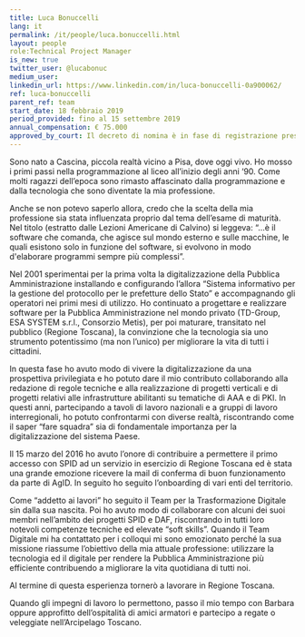 ```yaml
---
title: Luca Bonuccelli 
lang: it
permalink: /it/people/luca.bonuccelli.html
layout: people
role:Technical Project Manager
is_new: true
twitter_user: @lucabonuc
medium_user:
linkedin_url: https://www.linkedin.com/in/luca-bonuccelli-0a900062/
ref: luca-bonuccelli
parent_ref: team
start_date: 18 febbraio 2019
period_provided: fino al 15 settembre 2019
annual_compensation: € 75.000
approved_by_court: Il decreto di nomina è in fase di registrazione presso la Corte dei Conti.
---
```



Sono nato a Cascina, piccola realtà vicino a Pisa, dove oggi vivo. Ho mosso i primi passi nella programmazione al liceo all’inizio degli anni ‘90. Come molti ragazzi dell’epoca sono rimasto affascinato dalla programmazione e dalla tecnologia che sono diventate la mia professione. 

Anche se non potevo saperlo allora, credo che la scelta della mia professione sia stata influenzata proprio dal tema dell’esame di maturità. Nel titolo (estratto dalle Lezioni Americane di Calvino) si leggeva: “...è il software che comanda, che agisce sul mondo esterno e sulle macchine, le quali esistono solo in funzione del software, si evolvono in modo d'elaborare programmi sempre più complessi”. 

Nel 2001 sperimentai per la prima volta la digitalizzazione della Pubblica Amministrazione installando e configurando l’allora “Sistema informativo per la gestione del protocollo per le prefetture dello Stato” e accompagnando gli operatori nei primi mesi di utilizzo. Ho continuato a progettare e realizzare software per la Pubblica Amministrazione nel mondo privato (TD-Group, ESA SYSTEM s.r.l., Consorzio Metis), per poi maturare, transitato nel pubblico (Regione Toscana), la convinzione che la tecnologia sia uno strumento potentissimo (ma non l’unico) per migliorare la vita di tutti i cittadini.

In questa fase ho avuto modo di vivere la digitalizzazione da una prospettiva privilegiata e ho potuto dare il mio contributo collaborando alla redazione di regole tecniche e alla realizzazione di progetti verticali e di progetti relativi alle infrastrutture abilitanti su tematiche di AAA e di PKI. In questi anni, partecipando a tavoli di lavoro nazionali e a gruppi di lavoro interregionali, ho potuto confrontarmi con diverse realtà, riscontrando come il saper “fare squadra” sia di fondamentale importanza per la digitalizzazione del sistema Paese.

Il 15 marzo del 2016 ho avuto l’onore di contribuire a permettere il primo accesso con SPID ad un servizio in esercizio di Regione Toscana ed è stata una grande emozione ricevere la mail di conferma di buon funzionamento da parte di AgID. In seguito ho seguito l’onboarding di vari enti del territorio.

Come “addetto ai lavori” ho seguito il Team per la Trasformazione Digitale sin dalla sua nascita. Poi ho avuto modo di collaborare con alcuni dei suoi membri nell’ambito dei progetti SPID e DAF, riscontrando in tutti loro notevoli competenze tecniche ed elevate “soft skills”. Quando il Team Digitale mi ha contattato per i colloqui mi sono emozionato perché la sua missione riassume l’obiettivo della mia attuale professione: utilizzare la tecnologia ed il digitale per rendere la Pubblica Amministrazione più efficiente contribuendo a migliorare la vita quotidiana di tutti noi.

Al termine di questa esperienza tornerò a lavorare in Regione Toscana.

Quando gli impegni di lavoro lo permettono, passo il mio tempo con Barbara oppure approfitto dell’ospitalità di amici armatori e partecipo a regate o veleggiate nell’Arcipelago Toscano.
